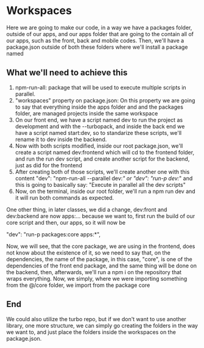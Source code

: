 # Workspaces

Here we are going to make our code, in a way we have a packages folder, outside of our apps, and our apps folder that are
going to the contain all of our apps, such as the front, back and mobile codes. Then, we'll have a package.json outside
of both these folders where we'll install a package named

## What we'll need to achieve this

1. npm-run-all: package that will be used to execute multiple scripts in parallel.
2. "workspaces" property on package.json: On this property we are going to say that everything inside the apps folder and
and the packages folder, are managed projects inside the same workspace
3. On our front end, we have a script named dev to run the project as development and with the --turbopack, and inside the
back end we have a script named start:dev, so to standarize these scripts, we'll rename it to dev inside the backend.
4. Now with both scripts modified, inside our root package.json, we'll create a script named dev:frontend which will cd to
the frontend folder, and run the run dev script, and create another script for the backend, just as did for the frontend
5. After creating both of those scripts, we'll create another one with this content
"dev": "npm-run-all --parallel dev:*" or "dev": "run-p dev:*" and this is going to basically say: "Execute in parallel all
the dev scripts"
6. Now, on the terminal, inside our root folder, we'll run a npm run dev and it will run both commands as expected.

One other thing, in later classes, we did a change, dev:front and dev:backend are now apps:... because we want to, first
run the build of our core script and then, our apps, so it will now be

"dev": "run-p packages:core apps:*",

Now, we will see, that the core package, we are using in the frontend, does not know about the existence of it, so we
need to say that, on the dependencies, the name of the package, in this case, "core", is one of the dependencies of the
front end package, and the same thing will be done on the backend, then, afterwards, we'll run a npm i on the repository
that wraps everything. Now, we simply, where we were importing something from the @/core folder, we import from the package
core


## End

We could also utilize the turbo repo, but if we don't want to use another library, one more structure, we can simply go
creating the folders in the way we want to, and just place the folders inside the workspaces on the package.json.